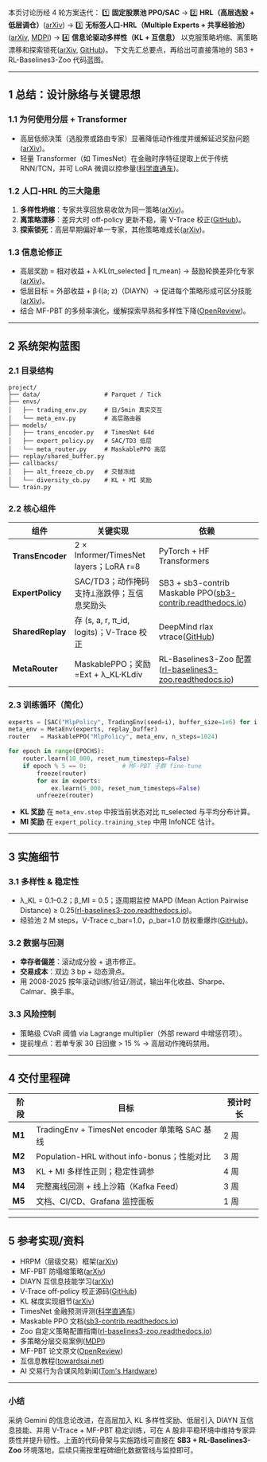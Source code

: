 本页讨论历经 4 轮方案迭代：
1️⃣ **固定股票池 PPO/SAC** → 2️⃣ **HRL（高层选股 + 低层调仓）**([arXiv][1]) → 3️⃣ **无标签人口-HRL（Multiple Experts + 共享经验池）**([arXiv][2], [MDPI][3]) → 4️⃣ **信息论驱动多样性（KL + 互信息）** 以克服策略坍缩、离策略漂移和探索锁死([arXiv][4], [GitHub][5])。
下文先汇总要点，再给出可直接落地的 SB3 + RL-Baselines3-Zoo 代码蓝图。

---

## 1 总结：设计脉络与关键思想

### 1.1 为何使用分层 + Transformer

* 高层低频决策（选股票或路由专家）显著降低动作维度并缓解延迟奖励问题([arXiv][1])。
* 轻量 Transformer（如 TimesNet）在金融时序特征提取上优于传统 RNN/TCN，并可 LoRA 微调以控参量([科学直通车][6])。

### 1.2 人口-HRL 的三大隐患

1. **多样性坍缩**：专家共享回放易收敛为同一策略([arXiv][2])。
2. **离策略漂移**：差异大时 off-policy 更新不稳，需 V-Trace 校正([GitHub][5])。
3. **探索锁死**：高层早期偏好单一专家，其他策略难成长([arXiv][2])。

### 1.3 信息论修正

* 高层奖励 = 相对收益 + λ·KL(π\_selected ‖ π\_mean) → 鼓励轮换差异化专家([arXiv][7])。
* 低层目标 = 外部收益 + β·I(a; z)（DIAYN）→ 促进每个策略形成可区分技能([arXiv][4])。
* 结合 MF-PBT 的多频率演化，缓解探索早熟和多样性下降([OpenReview][8])。

---

## 2 系统架构蓝图

### 2.1 目录结构

```text
project/
├── data/                  # Parquet / Tick
├── envs/
│   ├── trading_env.py     # 日/5min 真实交互
│   └── meta_env.py        # 高层路由器
├── models/
│   ├── trans_encoder.py   # TimesNet 64d
│   ├── expert_policy.py   # SAC/TD3 低层
│   └── meta_router.py     # MaskablePPO 高层
├── replay/shared_buffer.py
├── callbacks/
│   ├── alt_freeze_cb.py   # 交替冻结
│   └── diversity_cb.py    # KL + MI 奖励
└── train.py
```

### 2.2 核心组件

| 组件               | 关键实现                                  | 依赖                                                              |
| ---------------- | ------------------------------------- | --------------------------------------------------------------- |
| **TransEncoder** | 2 × Informer/TimesNet layers；LoRA r=8 | PyTorch + HF Transformers                                       |
| **ExpertPolicy** | SAC/TD3；动作掩码支持⟂涨跌停；互信息奖励头             | SB3 + sb3-contrib Maskable PPO([sb3-contrib.readthedocs.io][9]) |
| **SharedReplay** | 存 (s, a, r, π\_id, logits)；V-Trace 校正 | DeepMind rlax vtrace([GitHub][5])                               |
| **MetaRouter**   | MaskablePPO；奖励=Ext + λ\_KL·KLdiv      | RL-Baselines3-Zoo 配置([rl-baselines3-zoo.readthedocs.io][10])    |

### 2.3 训练循环（简化）

```python
experts = [SAC("MlpPolicy", TradingEnv(seed=i), buffer_size=1e6) for i in range(N)]
meta_env = MetaEnv(experts, replay_buffer)
router   = MaskablePPO("MlpPolicy", meta_env, n_steps=1024)

for epoch in range(EPOCHS):
    router.learn(10_000, reset_num_timesteps=False)
    if epoch % 5 == 0:          # MF-PBT 子群 fine-tune
        freeze(router)
        for ex in experts:
            ex.learn(5_000, reset_num_timesteps=False)
        unfreeze(router)
```

* **KL 奖励** 在 `meta_env.step` 中按当前状态对比 π\_selected 与平均分布计算。
* **MI 奖励** 在 `expert_policy.training_step` 中用 InfoNCE 估计。

---

## 3 实施细节

### 3.1 多样性 & 稳定性

* λ\_KL = 0.1–0.2；β\_MI = 0.5；逐周期监控 MAPD (Mean Action Pairwise Distance) ≥ 0.25([rl-baselines3-zoo.readthedocs.io][10])。
* 经验池 2 M steps，V-Trace c\_bar=1.0，ρ\_bar=1.0 防权重爆炸([GitHub][5])。

### 3.2 数据与回测

* **幸存者偏差**：滚动成分股 + 退市修正。
* **交易成本**：双边 3 bp + 动态滑点。
* 用 2008-2025 按年滚动训练/验证/测试，输出年化收益、Sharpe、Calmar、换手率。

### 3.3 风险控制

* 策略级 CVaR 阈值 via Lagrange multiplier（外部 reward 中增惩罚项）。
* 提前埋点：若单专家 30 日回撤 > 15 % → 高层动作掩码禁用。

---

## 4 交付里程碑

| 阶段     | 目标                                       | 预计时长 |
| ------ | ---------------------------------------- | ---- |
| **M1** | TradingEnv + TimesNet encoder 单策略 SAC 基线 | 2 周  |
| **M2** | Population-HRL without info-bonus；性能对比   | 3 周  |
| **M3** | KL + MI 多样性正则；稳定性调参                      | 4 周  |
| **M4** | 完整离线回测 + 线上沙箱（Kafka Feed）                | 3 周  |
| **M5** | 文档、CI/CD、Grafana 监控面板                    | 1 周  |

---

## 5 参考实现/资料

* HRPM（层级交易）框架([arXiv][1])
* MF-PBT 防塌缩策略([arXiv][2])
* DIAYN 互信息技能学习([arXiv][4])
* V-Trace off-policy 校正源码([GitHub][5])
* KL 梯度实现细节([arXiv][7])
* TimesNet 金融预测评测([科学直通车][6])
* Maskable PPO 文档([sb3-contrib.readthedocs.io][9])
* Zoo 自定义策略配置指南([rl-baselines3-zoo.readthedocs.io][10])
* 多策略分层交易案例([MDPI][3])
* MF-PBT 论文原文([OpenReview][8])
* 互信息教程([towardsai.net][11])
* AI 交易行为合谋风险新闻([Tom's Hardware][12])

---

### 小结

采纳 Gemini 的信息论改进，在高层加入 KL 多样性奖励、低层引入 DIAYN 互信息技能、并用 V-Trace + MF-PBT 稳定训练，可在 A 股非平稳环境中维持专家异质性并提升韧性。上面的代码骨架与实施路线可直接在 **SB3 + RL-Baselines3-Zoo** 环境落地，后续只需按里程碑细化数据管线与监控即可。

[1]: https://arxiv.org/abs/2012.12620?utm_source=chatgpt.com "Deep Stock Trading: A Hierarchical Reinforcement ..."
[2]: https://arxiv.org/html/2506.03225v2?utm_source=chatgpt.com "Multiple-Frequencies Population-Based Training"
[3]: https://www.mdpi.com/2813-2203/2/3/31?utm_source=chatgpt.com "Hierarchical Model-Based Deep Reinforcement Learning ..."
[4]: https://arxiv.org/abs/1802.06070?utm_source=chatgpt.com "Diversity is All You Need: Learning Skills without a Reward ..."
[5]: https://github.com/deepmind/rlax/blob/master/rlax/_src/vtrace.py?utm_source=chatgpt.com "rlax/rlax/_src/vtrace.py at master · google-deepmind/rlax"
[6]: https://www.sciencedirect.com/science/article/abs/pii/S0957417424017184?utm_source=chatgpt.com "Charting new avenues in financial forecasting with TimesNet"
[7]: https://arxiv.org/html/2506.09477v1?utm_source=chatgpt.com "On a few pitfalls in KL divergence gradient estimation for RL"
[8]: https://openreview.net/forum?id=VLdZkq9xsd&utm_source=chatgpt.com "Multiple-Frequencies Population-Based Training"
[9]: https://sb3-contrib.readthedocs.io/en/master/modules/ppo_mask.html?utm_source=chatgpt.com "Maskable PPO - Stable Baselines3 - Contrib - Read the Docs"
[10]: https://rl-baselines3-zoo.readthedocs.io/en/master/guide/config.html?utm_source=chatgpt.com "Configuration — RL Baselines3 Zoo 2.7.0 documentation"
[11]: https://towardsai.net/p/l/diayn-diversity-is-all-you-need?utm_source=chatgpt.com "DIAYN: Diversity Is All You Need"
[12]: https://www.tomshardware.com/tech-industry/researchers-find-automated-financial-traders-will-collude-with-each-other-through-a-combination-of-artificial-intelligence-and-artificial-stupidity?utm_source=chatgpt.com "Researchers find automated financial traders will collude with each other through a combination of 'artificial intelligence' and 'artificial stupidity'"
